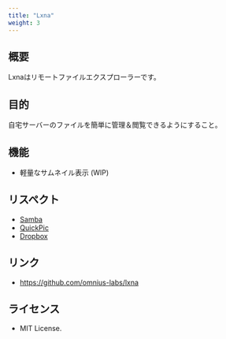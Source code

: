 ```yaml
---
title: "Lxna"
weight: 3
---
```


## 概要

Lxnaはリモートファイルエクスプローラーです。

## 目的

自宅サーバーのファイルを簡単に管理＆閲覧できるようにすること。

## 機能

- 軽量なサムネイル表示 (WIP)

## リスペクト

- [Samba](https://github.com/samba-team/)
- [QuickPic](https://play.google.com/store/apps/details?id=com.alensw.PicFolder)
- [Dropbox](https://www.dropbox.com/)

## リンク

- <https://github.com/omnius-labs/lxna>

## ライセンス

- MIT License.
